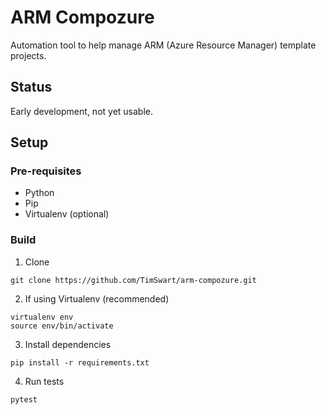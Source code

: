 # ARM Compozure
Automation tool to help manage ARM (Azure Resource Manager) template projects.

## Status
Early development, not yet usable.

## Setup
### Pre-requisites
 * Python
 * Pip
 * Virtualenv (optional)

### Build
1. Clone
```
git clone https://github.com/TimSwart/arm-compozure.git
```

2. If using Virtualenv (recommended)
```
virtualenv env
source env/bin/activate
```

3. Install dependencies
```
pip install -r requirements.txt
```

4. Run tests
```
pytest
```
